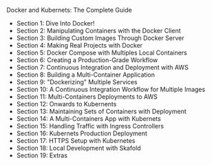 Docker and Kubernets: The Complete Guide

- Section  1: Dive Into Docker!
- Section  2: Manipulating Containers with the Docker Client
- Section  3: Building Custom Images Through Docker Server
- Section  4: Making Real Projects with Docker
- Section  5: Docker Compose with Multiples Local Containers
- Section  6: Creating a Production-Grade Workflow
- Section  7: Continuous Integration and Deployment with AWS
- Section  8: Building a Multi-Container Application
- Section  9: "Dockerizing" Multiple Services
- Section 10: A Continuous Integration Workflow for Multiple Images
- Section 11: Multi-Containers Deployments to AWS
- Section 12: Onwards to Kubernents
- Section 13: Maintaining Sets of Containers with Deployment
- Section 14: A Multi-Containers App with Kubernets
- Section 15: Handling Traffic with Ingress Controllers
- Section 16: Kubernets Production Deployment
- Section 17: HTTPS Setup with Kubernetes 
- Section 18: Local Development with Skafold
- Section 19: Extras